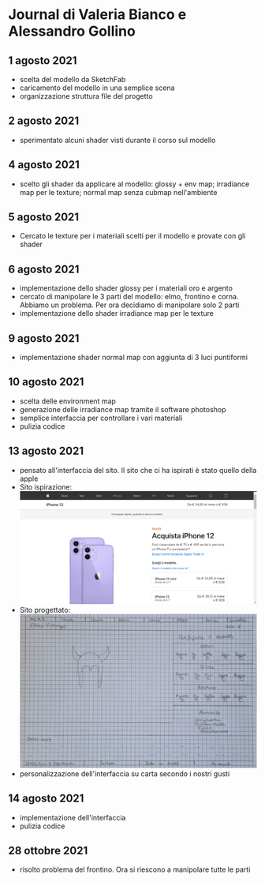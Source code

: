 # Journal di Valeria Bianco e Alessandro Gollino

## 1 agosto 2021
* scelta del modello da SketchFab
* caricamento del modello in una semplice scena
* organizzazione struttura file del progetto

## 2 agosto 2021
* sperimentato alcuni shader visti durante il corso sul modello

## 4 agosto 2021
* scelto gli shader da applicare al modello: glossy + env map; irradiance map per le texture; normal map senza cubmap nell'ambiente

## 5 agosto 2021
* Cercato le texture per i materiali scelti per il modello e provate con gli shader

## 6 agosto 2021
* implementazione dello shader glossy per i materiali oro e argento
* cercato di manipolare le 3 parti del modello: elmo, frontino e corna. Abbiamo un problema. Per ora decidiamo di manipolare solo 2 parti
* implementazione dello shader irradiance map per le texture

## 9 agosto 2021
* implementazione shader normal map con aggiunta di 3 luci puntiformi

## 10 agosto 2021
* scelta delle environment map
* generazione delle irradiance map tramite il software photoshop
* semplice interfaccia per controllare i vari materiali
* pulizia codice

## 13 agosto 2021
* pensato all'interfaccia del sito. Il sito che ci ha ispirati è stato quello della apple
* Sito ispirazione:
![sito ispirazione apple](images/Sitoispirazione.png)
* Sito progettato:
![sito progettato](images/Sitoprogettato.jpeg)
* personalizzazione dell'interfaccia su carta secondo i nostri gusti

## 14 agosto 2021
* implementazione dell'interfaccia
* pulizia codice

## 28 ottobre 2021
* risolto problema del frontino. Ora si riescono a manipolare tutte le parti
